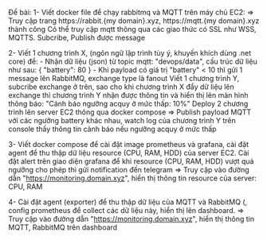 Đề bài:
1- Viết docker file để chạy rabbitmq và MQTT trên máy chủ EC2: 
    => Truy cập trang https://rabbit.{my domain}.xyz, https://mqtt.{my domain}.xyz thành công
    Có thể truy cập mqtt thông qua các giao thức có SSL như WSS, MQTTS.
    Subcribe, Publish được message
  
2- Viết 1 chương trình X, (ngôn ngữ lập trình tùy ý, khuyến khích dùng .net core) để:
    - Nhận dữ liệu (json) từ topic mqtt: "devops/data", cấu trúc dữ liệu như sau:
    {
     "battery": 80
    }
    - Khi payload có giá trị "battery" < 10 thì gửi 1 message lên RabbitMQ, exchange type là fanout
    Viết 1 chương trình Y, subcribe exchange ở trên, sao cho khi chương trình X đẩy dữ liệu lên exchange thì chương trình Y nhận được thông tin và hiển thị lên màn hình thông báo: "Cảnh báo ngưỡng acquy ở mức thấp: 10%"
    Deploy 2 chương trình lên server EC2 thông qua docker compose
    => Publish payload MQTT với các ngưỡng battery khác nhau, watch log của chương trình Y trên console thấy thông tin cảnh báo nếu ngưỡng acquy ở mức thấp
  
3- Viết docker compose để cài đặt image prometheus và grafana, cài đặt agent để thu thập dữ liệu resource (CPU, RAM, HDD) của server EC2.
    Cài đặt alert trên giao diện grafana để khi resource (CPU, RAM, HDD) vượt quá ngưỡng cho phép thì gửi notification đến telegram
   => Truy cập vào đường dẫn "https://monitoring.domain.xyz", hiển thị thông tin resource của server: CPU, RAM
   
4- Cài đặt agent (exporter) để thu thập dữ liệu của MQTT và RabbitMQ (, config prometheus để collect các dữ liệu này, hiển thị lên dashboard.
    => Truy cập vào đường dẫn "https://monitoring.domain.xyz", hiển thị thông tin MQTT, RabbitMQ trên dashboard

